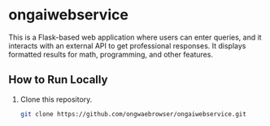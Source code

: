 # ongaiwebservice

This is a Flask-based web application where users can enter queries, and it interacts with an external API to get professional responses. It displays formatted results for math, programming, and other features.

## How to Run Locally

1. Clone this repository.
   ```bash
   git clone https://github.com/ongwaebrowser/ongaiwebservice.git
